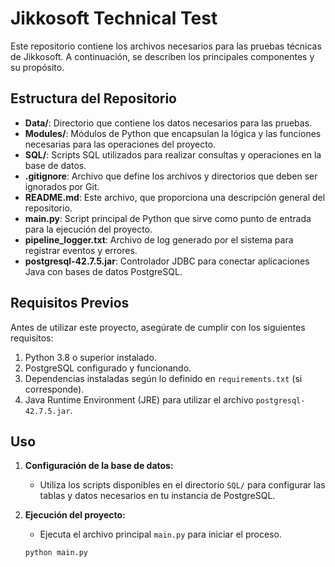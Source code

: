 # Jikkosoft Technical Test

Este repositorio contiene los archivos necesarios para las pruebas técnicas de Jikkosoft. A continuación, se describen los principales componentes y su propósito.

## Estructura del Repositorio

- **Data/**: Directorio que contiene los datos necesarios para las pruebas.
- **Modules/**: Módulos de Python que encapsulan la lógica y las funciones necesarias para las operaciones del proyecto.
- **SQL/**: Scripts SQL utilizados para realizar consultas y operaciones en la base de datos.
- **.gitignore**: Archivo que define los archivos y directorios que deben ser ignorados por Git.
- **README.md**: Este archivo, que proporciona una descripción general del repositorio.
- **main.py**: Script principal de Python que sirve como punto de entrada para la ejecución del proyecto.
- **pipeline_logger.txt**: Archivo de log generado por el sistema para registrar eventos y errores.
- **postgresql-42.7.5.jar**: Controlador JDBC para conectar aplicaciones Java con bases de datos PostgreSQL.

## Requisitos Previos

Antes de utilizar este proyecto, asegúrate de cumplir con los siguientes requisitos:
1. Python 3.8 o superior instalado.
2. PostgreSQL configurado y funcionando.
3. Dependencias instaladas según lo definido en `requirements.txt` (si corresponde).
4. Java Runtime Environment (JRE) para utilizar el archivo `postgresql-42.7.5.jar`.

## Uso

1. **Configuración de la base de datos:**
   - Utiliza los scripts disponibles en el directorio `SQL/` para configurar las tablas y datos necesarios en tu instancia de PostgreSQL.

2. **Ejecución del proyecto:**
   - Ejecuta el archivo principal `main.py` para iniciar el proceso.

   ```bash
   python main.py
